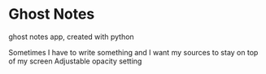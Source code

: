 # Ghost Notes
 ghost notes app, created with python

 Sometimes I have to write something and I want my sources to stay on top of my screen
 Adjustable opacity setting 
